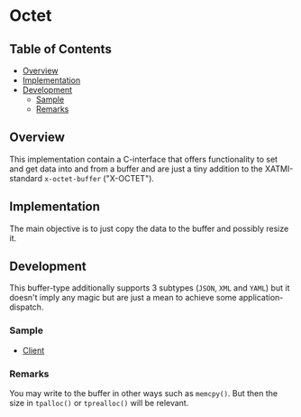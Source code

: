 # Octet

## Table of Contents

<!-- toc -->

- [Overview](#markdown-header-overview)
- [Implementation](#markdown-header-implementation)
- [Development](#markdown-header-development)
  * [Sample](#markdown-header-sample)
  * [Remarks](#markdown-header-remarks)

<!-- tocstop -->

## Overview

This implementation contain a C-interface that offers functionality to set and get data into and from a buffer and are just a tiny addition 
to the XATMI-standard `x-octet-buffer` ("X-OCTET").

## Implementation

The main objective is to just copy the data to the buffer and possibly resize it.

## Development

This buffer-type additionally supports 3 subtypes (`JSON`, `XML` and `YAML`) but it doesn't imply any magic but are just a mean to achieve some application-dispatch.

### Sample

- [Client](./../sample/client/source/octet.cpp)

### Remarks

You may write to the buffer in other ways such as `memcpy()`. But then the size in `tpalloc()` or `tprealloc()` will be relevant.
